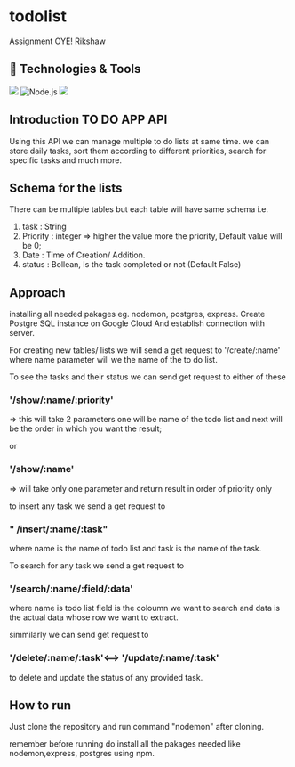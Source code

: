 # todolist
Assignment OYE! Rikshaw

## 🔧 Technologies & Tools

![](https://img.shields.io/badge/Tools-PostgreSQL-informational?style=flat&logo=postgresql&logoColor=white&color=2bbc8a)
![Node.js](https://img.shields.io/badge/-Node.js-333333?style=flat&logo=node.js)
<img src="https://img.shields.io/badge/Google%20Cloud%20-%234285F4.svg?&style=for-the-badge&logo=google-cloud&logoColor=white"/>

## Introduction TO DO APP API 
  Using this API we can manage multiple to do lists at same time. we can store daily tasks, sort them according to different priorities, search for specific tasks and much more.

## Schema for the lists

There can be multiple tables but each table will have same schema i.e.

1) task : String
2) Priority : integer => higher the value more the priority, Default value will be 0;
3) Date : Time of Creation/ Addition.
4) status : Bollean, Is the task completed or not (Default False)

## Approach ##


installing all needed pakages eg. nodemon, postgres, express.
Create Postgre SQL instance on Google Cloud And establish connection with server.



For creating new tables/ lists we will send a get request to  '/create/:name' where name parameter will we the name of the to do list.


To see the tasks and their status  we can send get request to either of these 

### '/show/:name/:priority'
 => this will take 2 parameters one will be name of the todo list and next will be the order in which you want the result;

or

### '/show/:name'
=> will take only one parameter and return result in order of priority only


to insert any task we send a get request to 
### " /insert/:name/:task"
where name is the name of todo list and task is the name of the task.


To search for any task we send a get request to 
 ### '/search/:name/:field/:data'
where name is todo list
field is the coloumn we want to search and data is the actual data whose row we want to extract.

simmilarly we can send get request to 
### '/delete/:name/:task'<==> '/update/:name/:task'

 to delete and update the status of any provided task.



## How to run

Just clone the repository and run command "nodemon" after cloning.

remember before running do install all the pakages needed like nodemon,express, postgres using npm.
